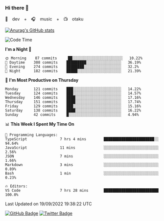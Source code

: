 ### Hi there 👋

🚀　dev　+　🎧　music　+　📺　otaku


[![Anurag's GitHub stats](https://github-readme-stats.vercel.app/api?username=koheitasaka&count_private=true&show_icons=true&theme=monokai)](https://github.com/koheitasaka/github-readme-stats)

<!--START_SECTION:waka-->
![Code Time](http://img.shields.io/badge/Code%20Time-1%2C085%20hrs%2046%20mins-blue)

**I'm a Night 🦉** 

```text
🌞 Morning    87 commits     ██░░░░░░░░░░░░░░░░░░░░░░░   10.22% 
🌆 Daytime    308 commits    █████████░░░░░░░░░░░░░░░░   36.19% 
🌃 Evening    274 commits    ████████░░░░░░░░░░░░░░░░░   32.2% 
🌙 Night      182 commits    █████░░░░░░░░░░░░░░░░░░░░   21.39%

```
📅 **I'm Most Productive on Thursday** 

```text
Monday       121 commits    ███░░░░░░░░░░░░░░░░░░░░░░   14.22% 
Tuesday      124 commits    ███░░░░░░░░░░░░░░░░░░░░░░   14.57% 
Wednesday    146 commits    ████░░░░░░░░░░░░░░░░░░░░░   17.16% 
Thursday     151 commits    ████░░░░░░░░░░░░░░░░░░░░░   17.74% 
Friday       129 commits    ███░░░░░░░░░░░░░░░░░░░░░░   15.16% 
Saturday     138 commits    ████░░░░░░░░░░░░░░░░░░░░░   16.22% 
Sunday       42 commits     █░░░░░░░░░░░░░░░░░░░░░░░░   4.94%

```


📊 **This Week I Spent My Time On** 

```text
💬 Programming Languages: 
TypeScript               7 hrs 4 mins        ███████████████████████░░   94.64% 
JavaScript               11 mins             ░░░░░░░░░░░░░░░░░░░░░░░░░   2.56% 
JSON                     7 mins              ░░░░░░░░░░░░░░░░░░░░░░░░░   1.66% 
Markdown                 3 mins              ░░░░░░░░░░░░░░░░░░░░░░░░░   0.89% 
Bash                     1 min               ░░░░░░░░░░░░░░░░░░░░░░░░░   0.23%

🔥 Editors: 
VS Code                  7 hrs 28 mins       █████████████████████████   100.0%

```


 Last Updated on 19/09/2022 19:38:22 UTC
<!--END_SECTION:waka-->

[![GitHub Badge](https://img.shields.io/badge/GitHub-100000?style=for-the-badge&logo=github&logoColor=white)](https://github.com/koheitasaka)
[![Twitter Badge](https://img.shields.io/badge/Twitter-1DA1F2?style=for-the-badge&logo=twitter&logoColor=white)](https://twitter.com/sleep_asleep_)
